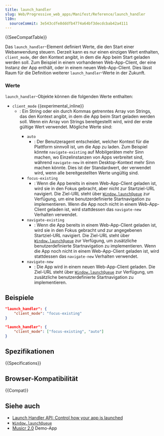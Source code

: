 ```yaml
---
title: launch_handler
slug: Web/Progressive_web_apps/Manifest/Reference/launch_handler
l10n:
  sourceCommit: 3e543cdfe8dddfb4774a64bf3decdcbab42a4111
---
```


{{SeeCompatTable}}

Das `launch_handler`-Element definiert Werte, die den Start einer Webanwendung steuern. Derzeit kann es nur einen einzigen Wert enthalten, `client_mode`, der den Kontext angibt, in dem die App beim Start geladen werden soll. Zum Beispiel in einem vorhandenen Web-App-Client, der eine Instanz der App enthält, oder in einem neuen Web-App-Client. Dies lässt Raum für die Definition weiterer `launch_handler`-Werte in der Zukunft.

### Werte

`launch_handler`-Objekte können die folgenden Werte enthalten:

- `client_mode` {{experimental_inline}}
  - : Ein String oder ein durch Kommas getrenntes Array von Strings, das den Kontext angibt, in dem die App beim Start geladen werden soll. Wenn ein Array von Strings bereitgestellt wird, wird der erste gültige Wert verwendet.
    Mögliche Werte sind:</p>
    - `auto`
      - : Der Benutzeragent entscheidet, welcher Kontext für die Plattform sinnvoll ist, um die App zu laden. Zum Beispiel könnte `navigate-existing` auf Mobilgeräten mehr Sinn machen, wo Einzelinstanzen von Apps verbreitet sind, während `navigate-new` in einem Desktop-Kontext mehr Sinn machen könnte. Dies ist der Standardwert, der verwendet wird, wenn alle bereitgestellten Werte ungültig sind.
    - `focus-existing`
      - : Wenn die App bereits in einem Web-App-Client geladen ist, wird sie in den Fokus gebracht, aber nicht zur Startziel-URL navigiert. Die Ziel-URL steht über [`Window.launchQueue`](/de/docs/Web/API/Window/launchQueue) zur Verfügung, um eine benutzerdefinierte Startnavigation zu implementieren. Wenn die App noch nicht in einem Web-App-Client geladen ist, wird stattdessen das `navigate-new` Verhalten verwendet.
    - `navigate-existing`
      - : Wenn die App bereits in einem Web-App-Client geladen ist, wird sie in den Fokus gebracht und zur angegebenen Startziel-URL navigiert. Die Ziel-URL steht über [`Window.launchQueue`](/de/docs/Web/API/Window/launchQueue) zur Verfügung, um zusätzliche benutzerdefinierte Startnavigation zu implementieren. Wenn die App noch nicht in einem Web-App-Client geladen ist, wird stattdessen das `navigate-new` Verhalten verwendet.
    - `navigate-new`
      - : Die App wird in einem neuen Web-App-Client geladen. Die Ziel-URL steht über [`Window.launchQueue`](/de/docs/Web/API/Window/launchQueue) zur Verfügung, um zusätzliche benutzerdefinierte Startnavigation zu implementieren.

## Beispiele

```json
"launch_handler": {
    "client_mode": "focus-existing"
}

"launch_handler": {
    "client_mode": ["focus-existing", "auto"]
}
```

## Spezifikationen

{{Specifications}}

## Browser-Kompatibilität

{{Compat}}

## Siehe auch

- [Launch Handler API: Control how your app is launched](https://developer.chrome.com/docs/web-platform/launch-handler/)
- [`Window.launchQueue`](/de/docs/Web/API/Window/launchQueue)
- [Musicr 2.0](https://launch-handler.glitch.me/) Demo-App
